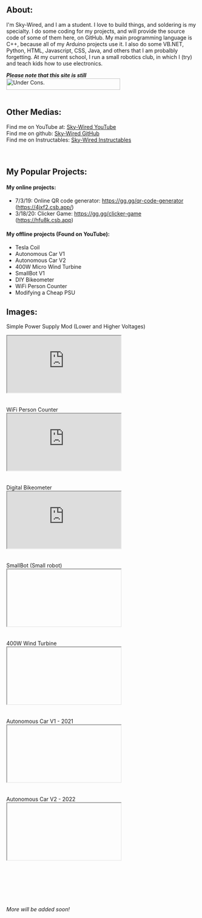 
## About:
I'm Sky-Wired, and I am a student. I love to build things, and soldering is my specialty. I do some coding for my projects, and will provide the source code of some of them here, on GitHub. My main programming language is C++, because all of my Arduino projects use it. I also do some VB.NET, Python, HTML, Javascript, CSS, Java, and others that I am probalbly forgetting. At my current school, I run a small robotics club, in which I (try) and teach kids how to use electronics.

_**Please note that this site is still**_<br>
<img src="https://th.bing.com/th/id/OIP.cFKcPo55PxVWjgCMo0t8_wHaAu?pid=ImgDet&w=2378&h=235&rs=1" width="300px" height="30px" alt="Under Cons."> </img>
<br><br>
## Other Medias:
Find me on YouTube at: [Sky-Wired YouTube](https://www.youtube.com/@sky-wired)<br>
Find me on github: [Sky-Wired GitHub](https://github.com/Sky-Wire)<br>
Find me on Instructables: [Sky-Wired Instructables](https://www.instructables.com/member/skywiredvt/)<br>
<br><br>
## My Popular Projects:

#### My online projects:
  * 7/3/19: Online QR code generator: https://gg.gg/qr-code-generator (https://4jxf2.csb.app/)<br>
  * 3/18/20: Clicker Game: https://gg.gg/clicker-game (https://hfu8k.csb.app)

#### My offline projects (Found on YouTube):
  * Tesla Coil
  * Autonomous Car V1
  * Autonomous Car V2
  * 400W Micro Wind Turbine
  * SmallBot V1
  * DIY Bikeometer
  * WiFi Person Counter
  * Modifying a Cheap PSU

## Images:

  Simple Power Supply Mod (Lower and Higher Voltages)<br>
  <iframe src="https://www.youtube.com/watch?v=D5EBDxATRuU"></iframe>
 
  <br>
  <br>
  <br>
  WiFi Person Counter<br>
  <iframe src="https://www.youtube.com/watch?v=zfKggyplvr0"></iframe>
  <br>
  <br>
  <br>
  Digital Bikeometer<br>
 <iframe src="https://www.youtube.com/watch?v=U1Cj5HeO4po"></iframe>
  <br>
  <br>
  <br>
  SmallBot (Small robot)<br>
  <iframe src=""></iframe>  <br>
  <br>
  <br>
  400W Wind Turbine<br>
  <iframe src=""></iframe>
  <br>
  <br>
  <br>
  Autonomous Car V1 - 2021<br>
   <iframe src=""></iframe>  <br>
  <br>
  <br>
  Autonomous Car V2 - 2022<br>
  <iframe src=""></iframe>
  

<br><br>
<br><br><br>
###### More will be added soon!

